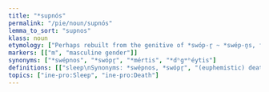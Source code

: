```yaml
---
title: "*supnós"
permalink: "/pie/noun/supnós"
lemma_to_sort: "supnos"
klass: noun
etymology: ["Perhaps rebuilt from the genitive of *swóp-r̥ ~ *swép-n̥s, from *swep- (“to sleep”) +‎ *-r̥."]
markers: [["m", "masculine gender"]]
synonyms: ["*swépnos", "*swópr̥", "*mértis", "*dʰgʷʰéytis"]
definitions: [["sleep\nSynonyms: *swépnos, *swópr̥", "(euphemistic) death\nSynonyms: *mértis, *dʰgʷʰéytis"]]
topics: ["ine-pro:Sleep", "ine-pro:Death"]
---
```


